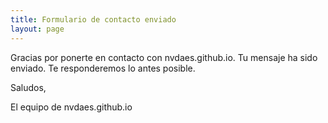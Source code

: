 ```yaml
---
title: Formulario de contacto enviado
layout: page
---
```


Gracias por ponerte en contacto con nvdaes.github.io.
Tu mensaje ha sido enviado.
Te responderemos lo antes posible.

Saludos,

El equipo de nvdaes.github.io
